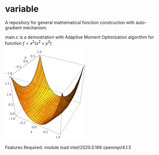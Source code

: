 # variable
A repository for general mathematical function construction with auto-gradient mechanism.

main.c is a demostration with Adaptive Moment Optimization algorithm for function $f = x^2(x^2 + y^2)$

![$f = x^2(x^2 + y^2)$](https://github.com/jcheng2020-github/variable/blob/main/README/f_img.gif)

Features Required:
module load intel/2020.0.166 openmpi/4.1.5
